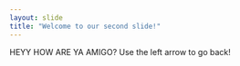 ```yaml
---
layout: slide
title: "Welcome to our second slide!"
---
```

HEYY HOW ARE YA AMIGO?
Use the left arrow to go back!
